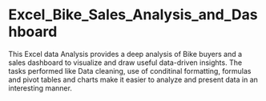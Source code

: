 # Excel_Bike_Sales_Analysis_and_Dashboard
This Excel data Analysis provides a deep analysis of Bike buyers and a sales dashboard to visualize and draw useful data-driven insights. The tasks performed like Data cleaning, use of conditinal formatting, formulas and pivot tables and charts make it easier to analyze and present data in an interesting manner.
